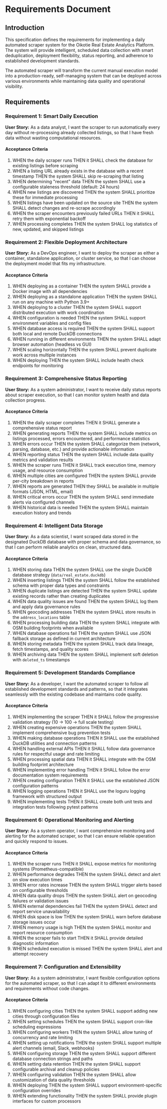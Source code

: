 # Requirements Document

## Introduction

This specification defines the requirements for implementing a daily automated scraper system for the Oikotie Real Estate Analytics Platform. The system will provide intelligent, scheduled data collection with smart deduplication, deployment flexibility, status reporting, and adherence to established development standards.

The automated scraper will transform the current manual execution model into a production-ready, self-managing system that can be deployed across various environments while maintaining data quality and operational visibility.

## Requirements

### Requirement 1: Smart Daily Execution

**User Story:** As a data analyst, I want the scraper to run automatically every day without re-processing already collected listings, so that I have fresh data without wasting computational resources.

#### Acceptance Criteria

1. WHEN the daily scraper runs THEN it SHALL check the database for existing listings before scraping
2. WHEN a listing URL already exists in the database with a recent timestamp THEN the system SHALL skip re-scraping that listing
3. WHEN determining "recent" data THEN the system SHALL use a configurable staleness threshold (default: 24 hours)
4. WHEN new listings are discovered THEN the system SHALL prioritize these for immediate processing
5. WHEN listings have been updated on the source site THEN the system SHALL detect changes and re-scrape accordingly
6. WHEN the scraper encounters previously failed URLs THEN it SHALL retry them with exponential backoff
7. WHEN processing completes THEN the system SHALL log statistics of new, updated, and skipped listings

### Requirement 2: Flexible Deployment Architecture

**User Story:** As a DevOps engineer, I want to deploy the scraper as either a container, standalone application, or cluster service, so that I can choose the deployment model that fits my infrastructure.

#### Acceptance Criteria

1. WHEN deploying as a container THEN the system SHALL provide a Docker image with all dependencies
2. WHEN deploying as a standalone application THEN the system SHALL run on any machine with Python 3.9+
3. WHEN deploying to a cluster THEN the system SHALL support distributed execution with work coordination
4. WHEN configuration is needed THEN the system SHALL support environment variables and config files
5. WHEN database access is required THEN the system SHALL support both local and remote DuckDB connections
6. WHEN running in different environments THEN the system SHALL adapt browser automation (headless vs GUI)
7. WHEN scaling horizontally THEN the system SHALL prevent duplicate work across multiple instances
8. WHEN deploying THEN the system SHALL include health check endpoints for monitoring

### Requirement 3: Comprehensive Status Reporting

**User Story:** As a system administrator, I want to receive daily status reports about scraper execution, so that I can monitor system health and data collection progress.

#### Acceptance Criteria

1. WHEN the daily scraper completes THEN it SHALL generate a comprehensive status report
2. WHEN generating reports THEN the system SHALL include metrics on listings processed, errors encountered, and performance statistics
3. WHEN errors occur THEN the system SHALL categorize them (network, parsing, database, etc.) and provide actionable information
4. WHEN reporting status THEN the system SHALL include data quality metrics and validation results
5. WHEN the scraper runs THEN it SHALL track execution time, memory usage, and resource consumption
6. WHEN multiple cities are configured THEN the system SHALL provide per-city breakdown in reports
7. WHEN reports are generated THEN they SHALL be available in multiple formats (JSON, HTML, email)
8. WHEN critical errors occur THEN the system SHALL send immediate alerts via configured channels
9. WHEN historical data is needed THEN the system SHALL maintain execution history and trends

### Requirement 4: Intelligent Data Storage

**User Story:** As a data scientist, I want scraped data stored in the designated DuckDB database with proper schema and data governance, so that I can perform reliable analytics on clean, structured data.

#### Acceptance Criteria

1. WHEN storing data THEN the system SHALL use the single DuckDB database strategy (`data/real_estate.duckdb`)
2. WHEN inserting listings THEN the system SHALL follow the established schema with proper data types and constraints
3. WHEN duplicate listings are detected THEN the system SHALL update existing records rather than creating duplicates
4. WHEN data quality issues are found THEN the system SHALL log them and apply data governance rules
5. WHEN geocoding addresses THEN the system SHALL store results in the `address_locations` table
6. WHEN processing building data THEN the system SHALL integrate with OSM building footprints when available
7. WHEN database operations fail THEN the system SHALL use JSON fallback storage as defined in current architecture
8. WHEN storing metadata THEN the system SHALL track data lineage, fetch timestamps, and quality scores
9. WHEN archiving data THEN the system SHALL implement soft deletion with `deleted_ts` timestamps

### Requirement 5: Development Standards Compliance

**User Story:** As a developer, I want the automated scraper to follow all established development standards and patterns, so that it integrates seamlessly with the existing codebase and maintains code quality.

#### Acceptance Criteria

1. WHEN implementing the scraper THEN it SHALL follow the progressive validation strategy (10 → 100 → full scale testing)
2. WHEN creating expensive operations THEN the system SHALL implement comprehensive bug prevention tests
3. WHEN making database operations THEN it SHALL use the established DuckDB utilities and connection patterns
4. WHEN handling external APIs THEN it SHALL follow data governance rules for respectful usage and rate limiting
5. WHEN processing spatial data THEN it SHALL integrate with the OSM building footprint architecture
6. WHEN implementing error handling THEN it SHALL follow the error documentation system requirements
7. WHEN creating configuration THEN it SHALL use the established JSON configuration patterns
8. WHEN logging operations THEN it SHALL use the loguru logging framework with structured output
9. WHEN implementing tests THEN it SHALL create both unit tests and integration tests following pytest patterns

### Requirement 6: Operational Monitoring and Alerting

**User Story:** As a system operator, I want comprehensive monitoring and alerting for the automated scraper, so that I can ensure reliable operation and quickly respond to issues.

#### Acceptance Criteria

1. WHEN the scraper runs THEN it SHALL expose metrics for monitoring systems (Prometheus-compatible)
2. WHEN performance degrades THEN the system SHALL detect and alert on slow execution times
3. WHEN error rates increase THEN the system SHALL trigger alerts based on configurable thresholds
4. WHEN data quality drops THEN the system SHALL alert on geocoding failures or validation issues
5. WHEN external dependencies fail THEN the system SHALL detect and report service unavailability
6. WHEN disk space is low THEN the system SHALL warn before database storage issues occur
7. WHEN memory usage is high THEN the system SHALL monitor and report resource consumption
8. WHEN the scraper fails to start THEN it SHALL provide detailed diagnostic information
9. WHEN scheduled execution is missed THEN the system SHALL alert and attempt recovery

### Requirement 7: Configuration and Extensibility

**User Story:** As a system administrator, I want flexible configuration options for the automated scraper, so that I can adapt it to different environments and requirements without code changes.

#### Acceptance Criteria

1. WHEN configuring cities THEN the system SHALL support adding new cities through configuration files
2. WHEN setting schedules THEN the system SHALL support cron-like scheduling expressions
3. WHEN configuring workers THEN the system SHALL allow tuning of concurrency and rate limiting
4. WHEN setting up notifications THEN the system SHALL support multiple alert channels (email, Slack, webhooks)
5. WHEN configuring storage THEN the system SHALL support different database connection strings and paths
6. WHEN setting data retention THEN the system SHALL support configurable archival and cleanup policies
7. WHEN configuring validation THEN the system SHALL allow customization of data quality thresholds
8. WHEN deploying THEN the system SHALL support environment-specific configuration overrides
9. WHEN extending functionality THEN the system SHALL provide plugin interfaces for custom processors